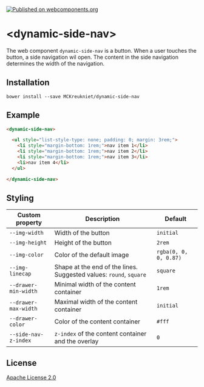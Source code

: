 [![Published on webcomponents.org](https://img.shields.io/badge/webcomponents.org-published-blue.svg)](https://www.webcomponents.org/element/MCKreukniet/dynamic-side-nav)

# \<dynamic-side-nav\>

The web component `dynamic-side-nav` is a button. When a user touches the button, a side navigation wil open. The content in the side navigation determines the width of the navigation.

## Installation

```
bower install --save MCKreukniet/dynamic-side-nav
```

## Example

<!--
```
<custom-element-demo>
  <template>
    <link rel="import" href="dynamic-side-nav.html">
    <style>
      dynamic-side-nav {
        height: 21rem;
      }
    </style>
    <next-code-block></next-code-block>
  </template>
</custom-element-demo>
```
-->
```html
<dynamic-side-nav>

  <ul style="list-style-type: none; padding: 0; margin: 3rem;">
    <li style="margin-bottom: 1rem;">nav item 1</li>
    <li style="margin-bottom: 1rem;">nav item 2</li>
    <li style="margin-bottom: 1rem;">nav item 3</li>
    <li>nav item 4</li>
  </ul>

</dynamic-side-nav>
```

## Styling

| Custom property      | Description | Default |
| ---------------      | ----------- | ------- |
| `--img-width`        | Width of the button | `initial` |
| `--img-height`       | Height of the button | `2rem` |
| `--img-color`        | Color of the default image | `rgba(0, 0, 0, 0.87)` |
| `--img-linecap`      | Shape at the end of the lines. Suggested values: `round`, `square` | `square` |
| `--drawer-min-width` | Minimal width of the content container | `1rem` |
| `--drawer-max-width` | Maximal width of the content container | `initial` |
| `--drawer-color`     | Color of the content container | `#fff` |
| `--side-nav-z-index` | `z-index` of the content container and the overlay | `0` |

## License

[Apache License 2.0](https://github.com/MCKreukniet/dynamic-side-nav/blob/master/LICENSE.md)
